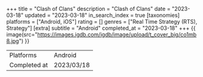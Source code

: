 +++
title = "Clash of Clans"
description = "Clash of Clans"
date = "2023-03-18"
updated = "2023-03-18"
in_search_index = true
[taxonomies]
platforms = ["Android, iOS"]
rating = []
genres = ["Real Time Strategy (RTS), Strategy"]
[extra]
subtitle = "Android"
completed_at = "2023-03-18"
+++
{{ image(src="https://images.igdb.com/igdb/image/upload/t_cover_big/co1mb8.jpg") }}

|              |            |
| ------------ | ---------- |
| Platforms    | Android |
| Completed at | 2023/03/18 |

